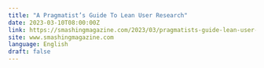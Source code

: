 ```yaml
---
title: "A Pragmatist’s Guide To Lean User Research"
date: 2023-03-10T08:00:00Z
link: https://smashingmagazine.com/2023/03/pragmatists-guide-lean-user-research/?utm_medium=RSS&utm_source=news.12bit.vn
site: www.smashingmagazine.com
language: English
draft: false
---
```

